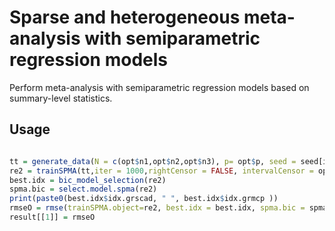 # Sparse and heterogeneous meta-analysis with semiparametric regression models
Perform meta-analysis with semiparametric regression models based on summary-level statistics. 
## Usage

```R

tt = generate_data(N = c(opt$n1,opt$n2,opt$n3), p= opt$p, seed = seed[i,1],rightCensor = FALSE, correlate = opt$correlate, intervalCensor =opt$ic)
re2 = trainSPMA(tt,iter = 1000,rightCensor = FALSE, intervalCensor = opt$ic,m = 5)
best.idx = bic_model_selection(re2)
spma.bic = select.model.spma(re2)
print(paste0(best.idx$idx.grscad, " ", best.idx$idx.grmcp ))
rmseO = rmse(trainSPMA.object=re2, best.idx = best.idx, spma.bic = spma.bic, Data = tt)
result[[1]] = rmseO
